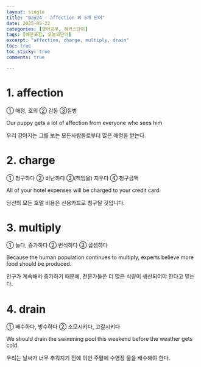 ```yaml
---
layout: single
title: "Day24 - affection 외 5개 단어"
date: 2025-05-22
categories: [영어공부, 해커스단어]
tags: [예문포함, 오늘의단어]
excerpt: "affection, charge, multiply, drain"
toc: true
toc_sticky: true
comments: true

---
```


# 1. affection
① 애정, 호의 ② 감동 ③질병

Our puppy gets a lot of affection from everyone who sees him

우리 강아지는 그를 보는 모든사람들로부터 많은 애정을 받는다.


# 2. charge
① 청구하다 ② 비난하다 ③(책임을) 지우다 ④ 청구금액

All of your hotel expenses will be charged to your credit card.

당신의 모든 호텔 비용은 신용카드로 청구될 것입니다.

# 3. multiply
① 늘다, 증가하다 ② 번식하다 ③ 곱셈하다

Because the human population continues to multiply, experts believe more food should be produced.

인구가 계속해서 증가하기 때문에, 전문가들은 더 많은 식량이 생산되어야 한다고 믿는다.

# 4. drain
① 배수하다, 방수하다 ② 소모시키다, 고갈시키다

We should drain the swimming pool this weekend before the weather gets cold.

우리는 날씨가 너무 추워지기 전에 이번 주말에 수영장 물을 배수해야 한다.